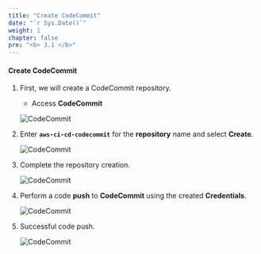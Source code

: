 ```yaml
---
title: "Create CodeCommit"
date: "`r Sys.Date()`"
weight: 1
chapter: false
pre: "<b> 3.1 </b>"
---
```


#### Create CodeCommit

1. First, we will create a CodeCommit repository.

    - Access **CodeCommit**

    ![CodeCommit](/images/2-CodeCommit/1.png)

2. Enter **```aws-ci-cd-codecommit```** for the **repository** name and select **Create**.

   ![CodeCommit](/images/2-CodeCommit/2.png)

3. Complete the repository creation.

    ![CodeCommit](/images/2-CodeCommit/3.png)

4. Perform a code **push** to **CodeCommit** using the created **Credentials**.

    ![CodeCommit](/images/2-CodeCommit/4.png)

5. Successful code push.

    ![CodeCommit](/images/2-CodeCommit/5.png)
